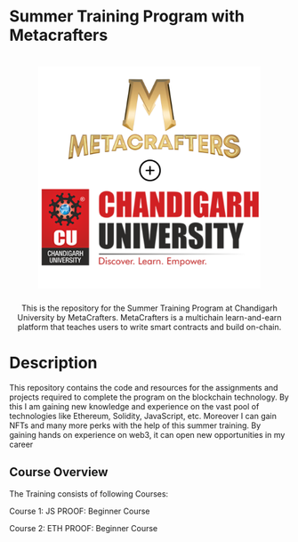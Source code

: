# Summer Training Program with Metacrafters
<h1 align="center">
  <img src="img/mylogo.png" alt="Logo" width="400">

</h1>

<p align="center">
  This is the repository for the Summer Training Program at Chandigarh University by MetaCrafters. MetaCrafters is a multichain learn-and-earn platform that teaches users to write smart contracts and build on-chain. 
</p>
  
# Description 
This repository contains the code and resources for the assignments and projects required to complete the program on the blockchain technology. By this I am gaining new knowledge and experience on the vast pool of technologies like Ethereum, Solidity, JavaScript, etc.
Moreover I can gain NFTs and many more perks with the help of this summer training. By gaining hands on experience on web3, it can open new opportunities in my career



## Course Overview 

The Training consists of following Courses:

Course 1: JS PROOF: Beginner Course
<br>

Course 2: ETH PROOF: Beginner Course
 





